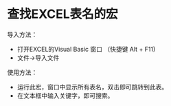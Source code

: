 # 查找EXCEL表名的宏

导入方法：
* 打开EXCEL的Visual Basic 窗口 （快捷键 Alt + F11)
* 文件→导入文件

使用方法：
* 运行此宏，窗口中显示所有表名，双击即可跳转到此表。
* 在文本框中输入关键字，即可搜索。
